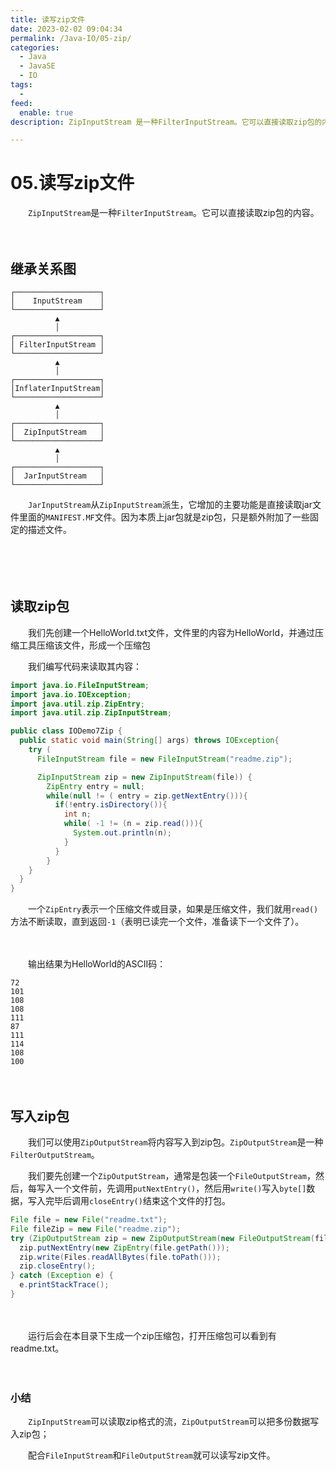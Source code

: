 ```yaml
---
title: 读写zip文件
date: 2023-02-02 09:04:34
permalink: /Java-IO/05-zip/
categories:
  - Java
  - JavaSE
  - IO
tags:
  - 
feed:
  enable: true
description: ZipInputStream 是一种FilterInputStream。它可以直接读取zip包的内容。

---
```



# 05.读写zip文件

　　`ZipInputStream`是一种`FilterInputStream`。它可以直接读取zip包的内容。

<!-- more -->
　　‍

## 继承关系图

```
┌───────────────────┐
│    InputStream    │
└───────────────────┘
          ▲
          │
┌───────────────────┐
│ FilterInputStream │
└───────────────────┘
          ▲
          │
┌───────────────────┐
│InflaterInputStream│
└───────────────────┘
          ▲
          │
┌───────────────────┐
│  ZipInputStream   │
└───────────────────┘
          ▲
          │
┌───────────────────┐
│  JarInputStream   │
└───────────────────┘
```

　　`JarInputStream`从`ZipInputStream`派生，它增加的主要功能是直接读取jar文件里面的`MANIFEST.MF`文件。因为本质上jar包就是zip包，只是额外附加了一些固定的描述文件。

　　‍

　　‍

## 读取zip包

　　我们先创建一个HelloWorld.txt文件，文件里的内容为HelloWorld，并通过压缩工具压缩该文件，形成一个压缩包

　　我们编写代码来读取其内容：

```java
import java.io.FileInputStream;
import java.io.IOException;
import java.util.zip.ZipEntry;
import java.util.zip.ZipInputStream;

public class IODemo7Zip {
  public static void main(String[] args) throws IOException{
    try ( 
      FileInputStream file = new FileInputStream("readme.zip");

      ZipInputStream zip = new ZipInputStream(file)) {
        ZipEntry entry = null;
        while(null != ( entry = zip.getNextEntry())){
          if(!entry.isDirectory()){
            int n;
            while( -1 != (n = zip.read())){
              System.out.println(n);
            }
          }
        }
    }
  }
}

```

　　一个`ZipEntry`表示一个压缩文件或目录，如果是压缩文件，我们就用`read()`方法不断读取，直到返回`-1`（表明已读完一个文件，准备读下一个文件了）。

　　‍

　　输出结果为HelloWorld的ASCII码：

```
72
101
108
108
111
87
111
114
108
100
```

　　‍

## 写入zip包

　　我们可以使用`ZipOutputStream`将内容写入到zip包。`ZipOutputStream`是一种`FilterOutputStream`。

　　我们要先创建一个`ZipOutputStream`，通常是包装一个`FileOutputStream`，然后，每写入一个文件前，先调用`putNextEntry()`，然后用`write()`写入`byte[]`数据，写入完毕后调用`closeEntry()`结束这个文件的打包。

```java
File file = new File("readme.txt");
File fileZip = new File("readme.zip");
try (ZipOutputStream zip = new ZipOutputStream(new FileOutputStream(fileZip))) {
  zip.putNextEntry(new ZipEntry(file.getPath()));
  zip.write(Files.readAllBytes(file.toPath()));
  zip.closeEntry();
} catch (Exception e) {
  e.printStackTrace();
} 
```

　　‍

　　运行后会在本目录下生成一个zip压缩包，打开压缩包可以看到有readme.txt。

　　‍

### 小结

　　`ZipInputStream`可以读取zip格式的流，`ZipOutputStream`可以把多份数据写入zip包；

　　配合`FileInputStream`和`FileOutputStream`就可以读写zip文件。
